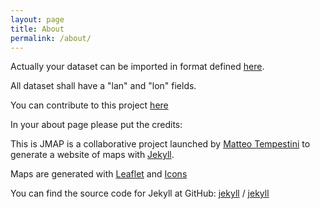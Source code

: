 ```yaml
---
layout: page
title: About
permalink: /about/
---
```


Actually your dataset can be imported in format defined [here](https://jekyllrb.com/docs/datafiles/).

All dataset shall have a "lan" and "lon" fields.

You can contribute to this project [here](https://github.com/iltempe/jmap)

In your about page please put the credits:

This is JMAP is a collaborative project launched by [Matteo Tempestini](http://iltempe.github.io) to generate a website of maps with [Jekyll](https://jekyllrb.com/).

Maps are generated with [Leaflet](http://leafletjs.com/) and [Icons](http://fontawesome.io/license/)

You can find the source code for Jekyll at GitHub:
[jekyll][jekyll-organization] /
[jekyll](https://github.com/jekyll/jekyll)

[jekyll-organization]: https://github.com/jekyll
